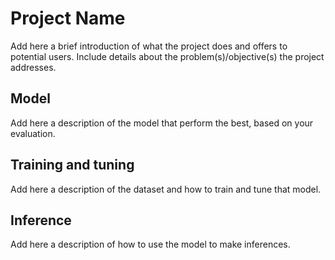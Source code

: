 # Project Name

Add here a brief introduction of what the project does and offers to potential users. Include details about the problem(s)/objective(s) the project addresses.

## Model

Add here a description of the model that perform the best, based on your evaluation.

## Training and tuning

Add here a description of the dataset and how to train and tune that model.

## Inference

Add here a description of how to use the model to make inferences.
